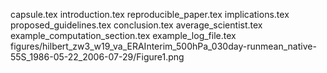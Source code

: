 capsule.tex
introduction.tex
reproducible_paper.tex
implications.tex
proposed_guidelines.tex
conclusion.tex
average_scientist.tex
example_computation_section.tex
example_log_file.tex
figures/hilbert_zw3_w19_va_ERAInterim_500hPa_030day-runmean_native-55S_1986-05-22_2006-07-29/Figure1.png